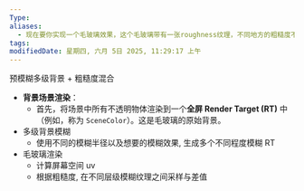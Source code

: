 ```yaml
---
Type: 
aliases:
  - 现在要你实现一个毛玻璃效果，这个毛玻璃带有一张roughness纹理，不同地方的粗糙度不同。如何高效渲染这个效果
tags: 
modifiedDate: 星期四, 六月 5日 2025, 11:29:17 上午
---
```

预模糊多级背景 + 粗糙度混合

- **背景场景渲染**：
    - 首先，将场景中所有不透明物体渲染到一个**全屏 Render Target (RT)** 中（例如，称为 `SceneColor`）。这是毛玻璃的原始背景。
- 多级背景模糊
    - 使用不同的模糊半径以及想要的模糊效果, 生成多个不同程度模糊 RT
- 毛玻璃渲染
    - 计算屏幕空间 uv
    - 根据粗糙度, 在不同层级模糊纹理之间采样与差值
